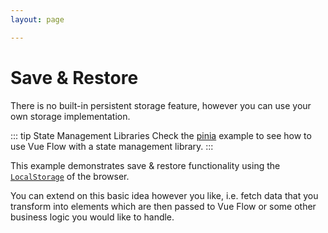 ```yaml
---
layout: page

---
```


# Save & Restore

There is no built-in persistent storage feature, however you can use your own storage implementation.

::: tip State Management Libraries
  Check the [pinia](/examples/pinia.html) example to see how to use Vue Flow with a state management library.
:::

This example demonstrates save & restore functionality using the [`LocalStorage`](https://developer.mozilla.org/de/docs/Web/API/Window/localStorage) of the browser.

You can extend on this basic idea however you like, i.e. fetch data that you transform into elements which are then passed to Vue Flow or 
some other business logic you would like to handle.

<div class="mt-6">
  <ClientOnly>
    <Suspense>
      <Repl example="saveRestore"></Repl>
    </Suspense>
  </ClientOnly>
</div>
